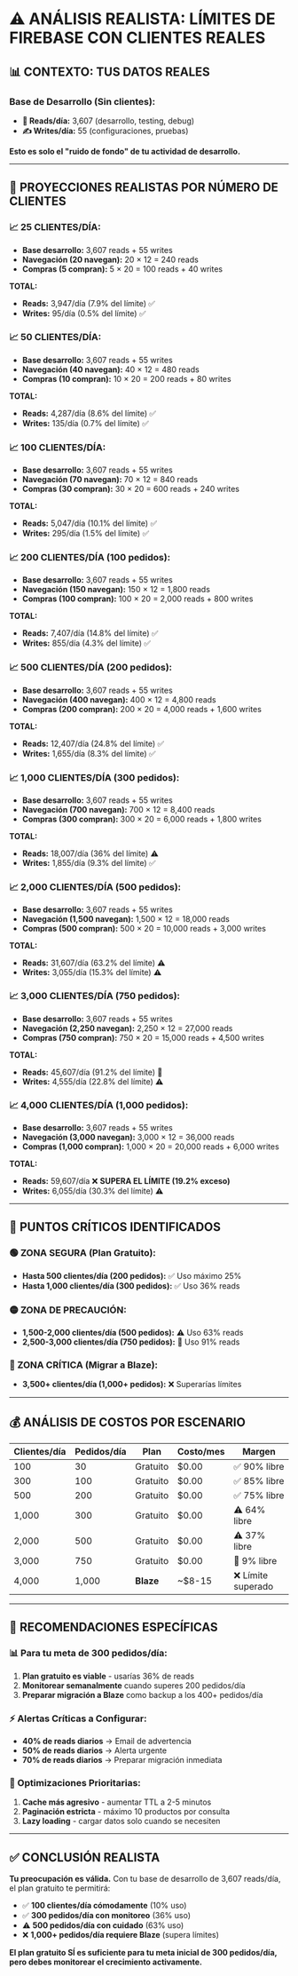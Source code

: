 # ⚠️ ANÁLISIS REALISTA: LÍMITES DE FIREBASE CON CLIENTES REALES

## 📊 **CONTEXTO: TUS DATOS REALES**

### **Base de Desarrollo (Sin clientes):**
- **📖 Reads/día:** 3,607 (desarrollo, testing, debug)
- **✍️ Writes/día:** 55 (configuraciones, pruebas)

**Esto es solo el "ruido de fondo" de tu actividad de desarrollo.**

---

## 🧮 **PROYECCIONES REALISTAS POR NÚMERO DE CLIENTES**

### **📈 25 CLIENTES/DÍA:**
- **Base desarrollo:** 3,607 reads + 55 writes
- **Navegación (20 navegan):** 20 × 12 = 240 reads
- **Compras (5 compran):** 5 × 20 = 100 reads + 40 writes

**TOTAL:**
- **Reads:** 3,947/día (7.9% del límite) ✅
- **Writes:** 95/día (0.5% del límite) ✅

### **📈 50 CLIENTES/DÍA:**
- **Base desarrollo:** 3,607 reads + 55 writes
- **Navegación (40 navegan):** 40 × 12 = 480 reads
- **Compras (10 compran):** 10 × 20 = 200 reads + 80 writes

**TOTAL:**
- **Reads:** 4,287/día (8.6% del límite) ✅
- **Writes:** 135/día (0.7% del límite) ✅

### **📈 100 CLIENTES/DÍA:**
- **Base desarrollo:** 3,607 reads + 55 writes
- **Navegación (70 navegan):** 70 × 12 = 840 reads
- **Compras (30 compran):** 30 × 20 = 600 reads + 240 writes

**TOTAL:**
- **Reads:** 5,047/día (10.1% del límite) ✅
- **Writes:** 295/día (1.5% del límite) ✅

### **📈 200 CLIENTES/DÍA (100 pedidos):**
- **Base desarrollo:** 3,607 reads + 55 writes
- **Navegación (150 navegan):** 150 × 12 = 1,800 reads
- **Compras (100 compran):** 100 × 20 = 2,000 reads + 800 writes

**TOTAL:**
- **Reads:** 7,407/día (14.8% del límite) ✅
- **Writes:** 855/día (4.3% del límite) ✅

### **📈 500 CLIENTES/DÍA (200 pedidos):**
- **Base desarrollo:** 3,607 reads + 55 writes
- **Navegación (400 navegan):** 400 × 12 = 4,800 reads
- **Compras (200 compran):** 200 × 20 = 4,000 reads + 1,600 writes

**TOTAL:**
- **Reads:** 12,407/día (24.8% del límite) ✅
- **Writes:** 1,655/día (8.3% del límite) ✅

### **📈 1,000 CLIENTES/DÍA (300 pedidos):**
- **Base desarrollo:** 3,607 reads + 55 writes
- **Navegación (700 navegan):** 700 × 12 = 8,400 reads
- **Compras (300 compran):** 300 × 20 = 6,000 reads + 1,800 writes

**TOTAL:**
- **Reads:** 18,007/día (36% del límite) ⚠️
- **Writes:** 1,855/día (9.3% del límite) ✅

### **📈 2,000 CLIENTES/DÍA (500 pedidos):**
- **Base desarrollo:** 3,607 reads + 55 writes
- **Navegación (1,500 navegan):** 1,500 × 12 = 18,000 reads
- **Compras (500 compran):** 500 × 20 = 10,000 reads + 3,000 writes

**TOTAL:**
- **Reads:** 31,607/día (63.2% del límite) ⚠️
- **Writes:** 3,055/día (15.3% del límite) ⚠️

### **📈 3,000 CLIENTES/DÍA (750 pedidos):**
- **Base desarrollo:** 3,607 reads + 55 writes
- **Navegación (2,250 navegan):** 2,250 × 12 = 27,000 reads
- **Compras (750 compran):** 750 × 20 = 15,000 reads + 4,500 writes

**TOTAL:**
- **Reads:** 45,607/día (91.2% del límite) 🚨
- **Writes:** 4,555/día (22.8% del límite) ⚠️

### **📈 4,000 CLIENTES/DÍA (1,000 pedidos):**
- **Base desarrollo:** 3,607 reads + 55 writes
- **Navegación (3,000 navegan):** 3,000 × 12 = 36,000 reads
- **Compras (1,000 compran):** 1,000 × 20 = 20,000 reads + 6,000 writes

**TOTAL:**
- **Reads:** 59,607/día ❌ **SUPERA EL LÍMITE (19.2% exceso)**
- **Writes:** 6,055/día (30.3% del límite) ⚠️

---

## 🚨 **PUNTOS CRÍTICOS IDENTIFICADOS**

### **🟢 ZONA SEGURA (Plan Gratuito):**
- **Hasta 500 clientes/día (200 pedidos):** ✅ Uso máximo 25%
- **Hasta 1,000 clientes/día (300 pedidos):** ✅ Uso 36% reads

### **🟡 ZONA DE PRECAUCIÓN:**
- **1,500-2,000 clientes/día (500 pedidos):** ⚠️ Uso 63% reads
- **2,500-3,000 clientes/día (750 pedidos):** 🚨 Uso 91% reads

### **🔴 ZONA CRÍTICA (Migrar a Blaze):**
- **3,500+ clientes/día (1,000+ pedidos):** ❌ Superarías límites

---

## 💰 **ANÁLISIS DE COSTOS POR ESCENARIO**

| Clientes/día | Pedidos/día | Plan | Costo/mes | Margen |
|-------------|-------------|------|-----------|--------|
| 100 | 30 | Gratuito | $0.00 | ✅ 90% libre |
| 300 | 100 | Gratuito | $0.00 | ✅ 85% libre |
| 500 | 200 | Gratuito | $0.00 | ✅ 75% libre |
| 1,000 | 300 | Gratuito | $0.00 | ⚠️ 64% libre |
| 2,000 | 500 | Gratuito | $0.00 | ⚠️ 37% libre |
| 3,000 | 750 | Gratuito | $0.00 | 🚨 9% libre |
| 4,000 | 1,000 | **Blaze** | ~$8-15 | ❌ Límite superado |

---

## 🎯 **RECOMENDACIONES ESPECÍFICAS**

### **📊 Para tu meta de 300 pedidos/día:**
1. **Plan gratuito es viable** - usarías 36% de reads
2. **Monitorear semanalmente** cuando superes 200 pedidos/día
3. **Preparar migración a Blaze** como backup a los 400+ pedidos/día

### **⚡ Alertas Críticas a Configurar:**
- **40% de reads diarios** → Email de advertencia
- **50% de reads diarios** → Alerta urgente
- **70% de reads diarios** → Preparar migración inmediata

### **🔧 Optimizaciones Prioritarias:**
1. **Cache más agresivo** - aumentar TTL a 2-5 minutos
2. **Paginación estricta** - máximo 10 productos por consulta
3. **Lazy loading** - cargar datos solo cuando se necesiten

---

## ✅ **CONCLUSIÓN REALISTA**

**Tu preocupación es válida.** Con tu base de desarrollo de 3,607 reads/día, el plan gratuito te permitirá:

- ✅ **100 clientes/día cómodamente** (10% uso)
- ✅ **300 pedidos/día con monitoreo** (36% uso)  
- ⚠️ **500 pedidos/día con cuidado** (63% uso)
- ❌ **1,000+ pedidos/día requiere Blaze** (supera límites)

**El plan gratuito SÍ es suficiente para tu meta inicial de 300 pedidos/día, pero debes monitorear el crecimiento activamente.**
